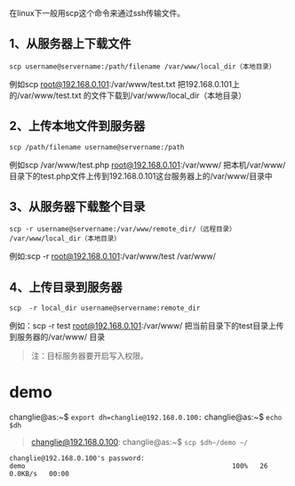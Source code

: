 在linux下一般用scp这个命令来通过ssh传输文件。


## 1、从服务器上下载文件
```
scp username@servername:/path/filename /var/www/local_dir（本地目录）
```
 例如scp root@192.168.0.101:/var/www/test.txt  把192.168.0.101上的/var/www/test.txt 的文件下载到/var/www/local_dir（本地目录）


## 2、上传本地文件到服务器
```
scp /path/filename username@servername:/path   
```
例如scp /var/www/test.php  root@192.168.0.101:/var/www/  把本机/var/www/目录下的test.php文件上传到192.168.0.101这台服务器上的/var/www/目录中

 

## 3、从服务器下载整个目录
```
scp -r username@servername:/var/www/remote_dir/（远程目录） /var/www/local_dir（本地目录）
```
例如:scp -r root@192.168.0.101:/var/www/test  /var/www/  

## 4、上传目录到服务器
```
scp  -r local_dir username@servername:remote_dir
```
例如：scp -r test  root@192.168.0.101:/var/www/   把当前目录下的test目录上传到服务器的/var/www/ 目录

 

> 注：目标服务器要开启写入权限。


# demo
changlie@as:~$ `export dh=changlie@192.168.0.100:`
changlie@as:~$ `echo $dh`
> changlie@192.168.0.100:
changlie@as:~$ `scp $dh~/demo ~/`
```
changlie@192.168.0.100's password: 
demo                                                    100%   26     0.0KB/s   00:00 
```
